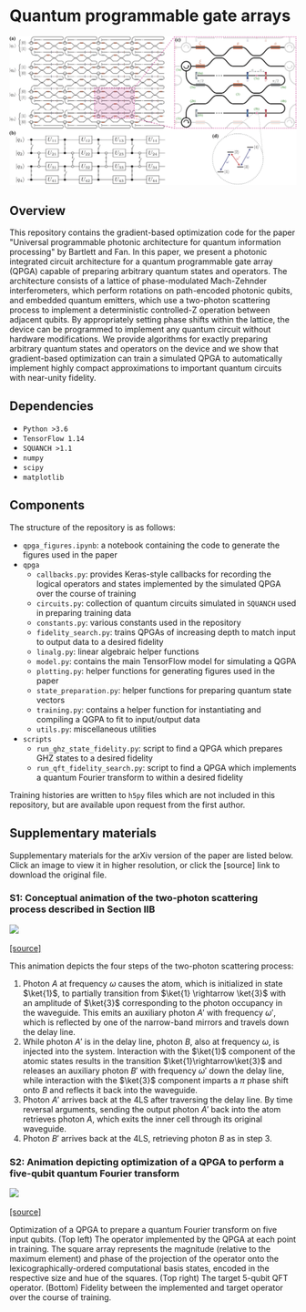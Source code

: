 # Quantum programmable gate arrays

![](/assets/qpga_design.png)

## Overview

This repository contains the gradient-based optimization code for the paper "Universal programmable photonic architecture for quantum information processing" by Bartlett and Fan. In this paper, we present a photonic integrated circuit architecture for a quantum programmable gate array (QPGA) capable of preparing arbitrary quantum states and operators. The architecture consists of a lattice of phase-modulated Mach-Zehnder interferometers, which perform rotations on path-encoded photonic qubits, and embedded quantum emitters, which use a two-photon scattering process to implement a deterministic controlled-Z operation between adjacent qubits. By appropriately setting phase shifts within the lattice, the device can be programmed to implement any quantum circuit without hardware modifications. We provide algorithms for exactly preparing arbitrary quantum states and operators on the device and we show that gradient-based optimization can train a simulated QPGA to automatically implement highly compact approximations to important quantum circuits with near-unity fidelity.


## Dependencies

- `Python >3.6`
- `TensorFlow 1.14`
- `SQUANCH >1.1`
- `numpy`
- `scipy`
- `matplotlib`


## Components

The structure of the repository is as follows:

- `qpga_figures.ipynb`: a notebook containing the code to generate the figures used in the paper
- `qpga`
    - `callbacks.py`: provides Keras-style callbacks for recording the logical operators and states implemented by the simulated QPGA over the course of training
    - `circuits.py`: collection of quantum circuits simulated in `SQUANCH` used in preparing training data
    - `constants.py`: various constants used in the repository
    - `fidelity_search.py`: trains QPGAs of increasing depth to match input to output data to a desired fidelity
    - `linalg.py`: linear algebraic helper functions
    - `model.py`: contains the main TensorFlow model for simulating a QGPA
    - `plotting.py`: helper functions for generating figures used in the paper
    - `state_preparation.py`: helper functions for preparing quantum state vectors
    - `training.py`: contains a helper function for instantiating and compiling a QGPA to fit to input/output data
    - `utils.py`: miscellaneous utilities 
- `scripts`
    - `run_ghz_state_fidelity.py`: script to find a QPGA which prepares GHZ states to a desired fidelity
    - `run_qft_fidelity_search.py`: script to find a QPGA which implements a quantum Fourier transform to within a desired fidelity

Training histories are written to `h5py` files which are not included in this repository, but are available upon request from the first author.


## Supplementary materials

Supplementary materials for the arXiv version of the paper are listed below. Click an image to view it in higher resolution, or click the [source] link to download the original file.

### S1: Conceptual animation of the two-photon scattering process described in Section IIB

[![](https://thumbs.gfycat.com/BlondDefiniteGoitered-size_restricted.gif)](https://gfycat.com/blonddefinitegoitered)

[[source]](https://github.com/fancompute/qpga/raw/master/assets/gate_animation.mp4)

This animation depicts the four steps of the two-photon scattering process:
1. Photon $A$ at frequency $\omega$ causes the atom, which is initialized in state $\ket{1}$, to partially transition from $\ket{1} \rightarrow \ket{3}$ with an amplitude of $\ket{3}$ corresponding to the photon occupancy in the waveguide. This emits an auxiliary photon $A'$ with frequency $\omega'$, which is reflected by one of the narrow-band mirrors and travels down the delay line. 
2. While photon $A'$ is in the delay line, photon $B$, also at frequency $\omega$, is injected into the system. Interaction with the $\ket{1}$ component of the atomic states results in the transition $\ket{1}\rightarrow\ket{3}$ and releases an auxiliary photon $B'$ with frequency $\omega'$ down the delay line, while interaction with the $\ket{3}$ component imparts a $\pi$ phase shift onto $B$ and reflects it back into the waveguide.
3. Photon $A'$ arrives back at the 4LS after traversing the delay line. By time reversal arguments, sending the output photon $A'$ back into the atom retrieves photon $A$, which exits the inner cell through its original waveguide.
4. Photon $B'$ arrives back at the 4LS, retrieving photon $B$ as in step 3.

### S2: Animation depicting optimization of a QPGA to perform a five-qubit quantum Fourier transform

[![](https://thumbs.gfycat.com/SafeDigitalAbyssiniangroundhornbill-size_restricted.gif)](https://gfycat.com/safedigitalabyssiniangroundhornbill)

[[source]](https://github.com/fancompute/qpga/raw/master/assets/qft_training.mp4)

Optimization of a QPGA to prepare a quantum Fourier transform on five input qubits. (Top left) The operator implemented by the QPGA at each point in training. The square array represents the magnitude (relative to the maximum element) and phase of the projection of the operator onto the lexicographically-ordered computational basis states, encoded in the respective size and hue of the squares. (Top right) The target 5-qubit QFT operator. (Bottom) Fidelity between the implemented and target operator over the course of training. 
